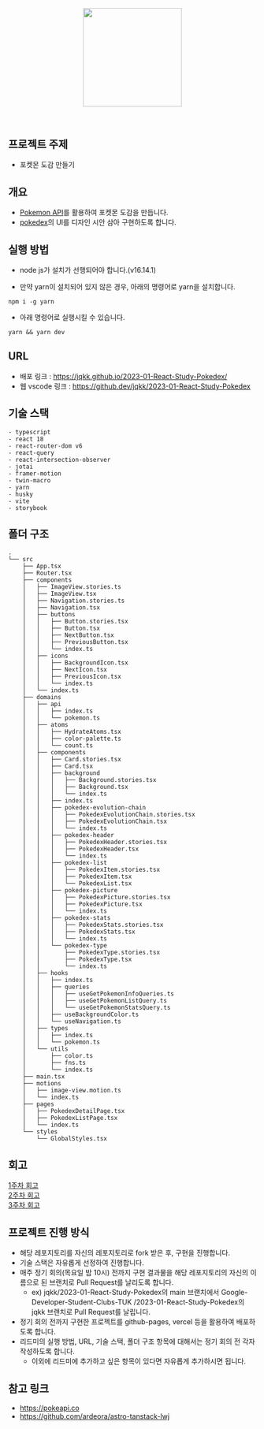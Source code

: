 <div align="middle" style="margin-bottom: 60px">
  <img src="https://assets.pokemon.com/assets/cms2/img/pokedex/full/007.png" width="200">
</div>
  
## 프로젝트 주제
- 포켓몬 도감 만들기

## 개요

- [Pokemon API](https://pokeapi.co/)를 활용하여 포켓몬 도감을 만듭니다.
- [pokedex](https://lwj.aryandeora.com/pokedex-complete)의 UI를 디자인 시안 삼아 구현하도록 합니다.

## 실행 방법

- node js가 설치가 선행되어야 합니다.(v16.14.1)

- 만약 yarn이 설치되어 있지 않은 경우, 아래의 명령어로 yarn을 설치합니다.

```shell
npm i -g yarn
```

- 아래 명령어로 실행시킬 수 있습니다.

```shell
yarn && yarn dev
```

## URL

- 배포 링크 : https://jqkk.github.io/2023-01-React-Study-Pokedex/
- 웹 vscode 링크 : https://github.dev/jqkk/2023-01-React-Study-Pokedex

## 기술 스택

```
- typescript
- react 18
- react-router-dom v6
- react-query
- react-intersection-observer
- jotai
- framer-motion
- twin-macro
- yarn
- husky
- vite
- storybook
```

## 폴더 구조

```
.
└── src
    ├── App.tsx
    ├── Router.tsx
    ├── components
    │   ├── ImageView.stories.ts
    │   ├── ImageView.tsx
    │   ├── Navigation.stories.ts
    │   ├── Navigation.tsx
    │   ├── buttons
    │   │   ├── Button.stories.tsx
    │   │   ├── Button.tsx
    │   │   ├── NextButton.tsx
    │   │   ├── PreviousButton.tsx
    │   │   └── index.ts
    │   ├── icons
    │   │   ├── BackgroundIcon.tsx
    │   │   ├── NextIcon.tsx
    │   │   ├── PreviousIcon.tsx
    │   │   └── index.ts
    │   └── index.ts
    ├── domains
    │   ├── api
    │   │   ├── index.ts
    │   │   └── pokemon.ts
    │   ├── atoms
    │   │   ├── HydrateAtoms.tsx
    │   │   ├── color-palette.ts
    │   │   └── count.ts
    │   ├── components
    │   │   ├── Card.stories.tsx
    │   │   ├── Card.tsx
    │   │   ├── background
    │   │   │   ├── Background.stories.tsx
    │   │   │   ├── Background.tsx
    │   │   │   └── index.ts
    │   │   ├── index.ts
    │   │   ├── pokedex-evolution-chain
    │   │   │   ├── PokedexEvolutionChain.stories.tsx
    │   │   │   ├── PokedexEvolutionChain.tsx
    │   │   │   └── index.ts
    │   │   ├── pokedex-header
    │   │   │   ├── PokedexHeader.stories.tsx
    │   │   │   ├── PokedexHeader.tsx
    │   │   │   └── index.ts
    │   │   ├── pokedex-list
    │   │   │   ├── PokedexItem.stories.tsx
    │   │   │   ├── PokedexItem.tsx
    │   │   │   └── PokedexList.tsx
    │   │   ├── pokedex-picture
    │   │   │   ├── PokedexPicture.stories.tsx
    │   │   │   ├── PokedexPicture.tsx
    │   │   │   └── index.ts
    │   │   ├── pokedex-stats
    │   │   │   ├── PokedexStats.stories.tsx
    │   │   │   ├── PokedexStats.tsx
    │   │   │   └── index.ts
    │   │   └── pokedex-type
    │   │       ├── PokedexType.stories.tsx
    │   │       ├── PokedexType.tsx
    │   │       └── index.ts
    │   ├── hooks
    │   │   ├── index.ts
    │   │   ├── queries
    │   │   │   ├── useGetPokemonInfoQueries.ts
    │   │   │   ├── useGetPokemonListQuery.ts
    │   │   │   └── useGetPokemonStatsQuery.ts
    │   │   ├── useBackgroundColor.ts
    │   │   └── useNavigation.ts
    │   ├── types
    │   │   ├── index.ts
    │   │   └── pokemon.ts
    │   └── utils
    │       ├── color.ts
    │       ├── fns.ts
    │       └── index.ts
    ├── main.tsx
    ├── motions
    │   ├── image-view.motion.ts
    │   └── index.ts
    ├── pages
    │   ├── PokedexDetailPage.tsx
    │   ├── PokedexListPage.tsx
    │   └── index.ts
    └── styles
        └── GlobalStyles.tsx
```

## 회고

[1주차 회고](./docs/1주차.md) <br/>
[2주차 회고](./docs/2주차.md) <br/>
[3주차 회고](./docs/3주차.md)

## 프로젝트 진행 방식

- 해당 레포지토리를 자신의 레포지토리로 fork 받은 후, 구현을 진행합니다.
- 기술 스택은 자유롭게 선정하여 진행합니다.
- 매주 정기 회의(목요일 밤 10시) 전까지 구현 결과물을 해당 레포지토리의 자신의 이름으로 된 브랜치로 Pull Request를 날리도록 합니다.
  - ex) jqkk/2023-01-React-Study-Pokedex의 main 브랜치에서 Google-Developer-Student-Clubs-TUK
    /2023-01-React-Study-Pokedex의 jqkk 브랜치로 Pull Request를 날립니다.
- 정기 회의 전까지 구현한 프로젝트를 github-pages, vercel 등을 활용하여 배포하도록 합니다.
- 리드미의 실행 방법, URL, 기술 스택, 폴더 구조 항목에 대해서는 정기 회의 전 각자 작성하도록 합니다.
  - 이외에 리드미에 추가하고 싶은 항목이 있다면 자유롭게 추가하시면 됩니다.

## 참고 링크

- https://pokeapi.co
- https://github.com/ardeora/astro-tanstack-lwj
